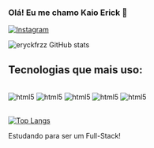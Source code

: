 ### Olá! Eu me chamo Kaio Erick 👋
[![Instagram](https://img.shields.io/badge/Instagram-E4405F?style=for-the-badge&logo=instagram&logoColor=white)](https://www.instagram.com/kayooerick/)

![eryckfrzz GitHub stats](https://github-readme-stats.vercel.app/api?username=eryckfrzz&show_icons=true&theme=radical)

## Tecnologias que mais uso:

<div style="display: inline_block;"><br/>
    <img aling="center" alt="html5" src="https://img.shields.io/badge/HTML5-E34F26?style=for-the-badge&logo=html5&logoColor=white" />
    <img aling="center" alt="html5" src="https://img.shields.io/badge/CSS3-1572B6?style=for-the-badge&logo=css3&logoColor=white" />
    <img aling="center" alt="html5" src="https://img.shields.io/badge/JavaScript-F7DF1E?style=for-the-badge&logo=javascript&logoColor=black" />
    <img aling="center" alt="html5" src="https://img.shields.io/badge/Node.js-43853D?style=for-the-badge&logo=node.js&logoColor=white" />
    <img aling="center" alt="html5" src="https://img.shields.io/badge/TypeScript-007ACC?style=for-the-badge&logo=typescript&logoColor=white" />
</div><br/>


[![Top Langs](https://github-readme-stats.vercel.app/api/top-langs/?username=eryckfrzz)](https://github.com/anuraghazra/github-readme-stats)

Estudando para ser um Full-Stack!


